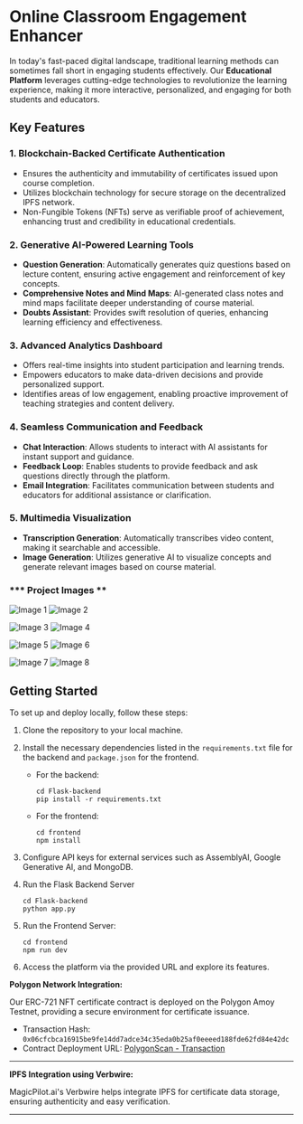 # **Online Classroom Engagement Enhancer**

In today's fast-paced digital landscape, traditional learning methods can sometimes fall short in engaging students effectively. Our **Educational Platform** leverages cutting-edge technologies to revolutionize the learning experience, making it more interactive, personalized, and engaging for both students and educators.

## **Key Features**

### **1. Blockchain-Backed Certificate Authentication**

- Ensures the authenticity and immutability of certificates issued upon course completion.
- Utilizes blockchain technology for secure storage on the decentralized IPFS network.
- Non-Fungible Tokens (NFTs) serve as verifiable proof of achievement, enhancing trust and credibility in educational credentials.

### **2. Generative AI-Powered Learning Tools**

- **Question Generation**: Automatically generates quiz questions based on lecture content, ensuring active engagement and reinforcement of key concepts.
- **Comprehensive Notes and Mind Maps**: AI-generated class notes and mind maps facilitate deeper understanding of course material.
- **Doubts Assistant**: Provides swift resolution of queries, enhancing learning efficiency and effectiveness.

### **3. Advanced Analytics Dashboard**

- Offers real-time insights into student participation and learning trends.
- Empowers educators to make data-driven decisions and provide personalized support.
- Identifies areas of low engagement, enabling proactive improvement of teaching strategies and content delivery.

### **4. Seamless Communication and Feedback**

- **Chat Interaction**: Allows students to interact with AI assistants for instant support and guidance.
- **Feedback Loop**: Enables students to provide feedback and ask questions directly through the platform.
- **Email Integration**: Facilitates communication between students and educators for additional assistance or clarification.

### **5. Multimedia Visualization**

- **Transcription Generation**: Automatically transcribes video content, making it searchable and accessible.
- **Image Generation**: Utilizes generative AI to visualize concepts and generate relevant images based on course material.

### *** Project Images **

![Image 1](https://github.com/parthkulkarni04/classroom-enhancer/assets/113795475/c316a26f-0fb9-47f8-b683-ff01e1e69bf6) ![Image 2](https://github.com/parthkulkarni04/classroom-enhancer/assets/113795475/246c53c7-0970-4684-85bf-93a95e926d00)

![Image 3](https://github.com/parthkulkarni04/classroom-enhancer/assets/113795475/fd7ffc33-7aa8-4830-b2c0-ef5c7b3e5e3a) ![Image 4](https://github.com/parthkulkarni04/classroom-enhancer/assets/113795475/8de83f59-9b2a-416f-8ed4-090d307329fe)

![Image 5](https://github.com/parthkulkarni04/classroom-enhancer/assets/113795475/7eb4f539-c371-4683-b045-cf1bd54aa607) ![Image 6](https://github.com/parthkulkarni04/classroom-enhancer/assets/113795475/09150560-1d5b-4a4f-b8e1-d18a7950128f)

![Image 7](https://github.com/parthkulkarni04/classroom-enhancer/assets/113795475/99fffbef-c3e6-4087-bc37-adfae88607f8) ![Image 8](https://github.com/parthkulkarni04/classroom-enhancer/assets/113795475/f28e8e39-52b4-4b38-aefa-7be358b96474)



## **Getting Started**

To set up and deploy locally, follow these steps:

1. Clone the repository to your local machine.
2. Install the necessary dependencies listed in the `requirements.txt` file for the backend and `package.json` for the frontend.
    - For the backend:
      ```
      cd Flask-backend
      pip install -r requirements.txt
      ```
    - For the frontend:
      ```
      cd frontend
      npm install
      ```

3. Configure API keys for external services such as AssemblyAI, Google Generative AI, and MongoDB.
4. Run the Flask Backend Server 
    ```
    cd Flask-backend
    python app.py
    ```
    
5. Run the Frontend Server:
    ```
    cd frontend
    npm run dev
    ```

6. Access the platform via the provided URL and explore its features.


**Polygon Network Integration:**

Our ERC-721 NFT certificate contract is deployed on the Polygon Amoy Testnet, providing a secure environment for certificate issuance.

- Transaction Hash: `0x06cfcbca16915be9fe14dd7adce34c35eda0b25af0eeeed188fde62fd84e42dc`
- Contract Deployment URL: [PolygonScan - Transaction](https://amoy.polygonscan.com/tx/0x06cfcbca16915be9fe14dd7adce34c35eda0b25af0eeeed188fde62fd84e42dc)

---

**IPFS Integration using Verbwire:**

MagicPilot.ai's Verbwire helps integrate IPFS for certificate data storage, ensuring authenticity and easy verification.

---
